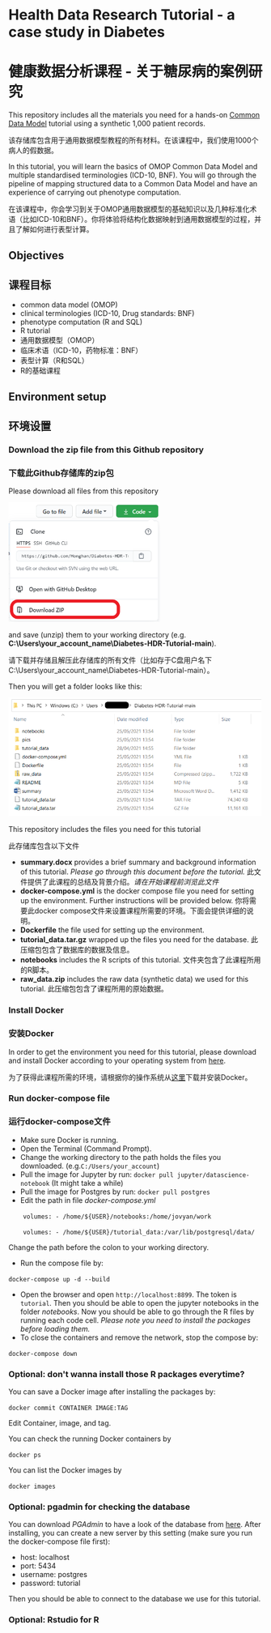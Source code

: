 # Health Data Research Tutorial - a case study in Diabetes
# 健康数据分析课程 - 关于糖尿病的案例研究
This repository includes all the materials you need for a hands-on [Common Data Model](https://www.ohdsi.org/data-standardization/the-common-data-model/) tutorial using a synthetic 1,000 patient records.

该存储库包含用于通用数据模型教程的所有材料。在该课程中，我们使用1000个病人的假数据。

In this tutorial, you will learn the basics of OMOP Common Data Model and multiple standardised terminologies (ICD-10, BNF). You will go through the pipeline of mapping structured data to a Common Data Model and have an experience of carrying out phenotype computation.

在该课程中，你会学习到关于OMOP通用数据模型的基础知识以及几种标准化术语（比如ICD-10和BNF）。你将体验将结构化数据映射到通用数据模型的过程，并且了解如何进行表型计算。

## Objectives
## 课程目标
- common data model (OMOP)
- clinical terminologies (ICD-10, Drug standards: BNF)
- phenotype computation (R and SQL)
- R tutorial
- 通用数据模型（OMOP）
- 临床术语（ICD-10，药物标准：BNF）
- 表型计算（R和SQL）
- R的基础课程

## Environment setup
## 环境设置
### Download the zip file from this Github repository
### 下载此Github存储库的zip包
Please download all files from this repository

<img src = "pics/fig1_download.PNG" width = 300>

and save (unzip) them to your working directory (e.g. **C:\Users\your_account_name\Diabetes-HDR-Tutorial-main**).

请下载并存储且解压此存储库的所有文件（比如存于C盘用户名下C:\Users\your_account_name\Diabetes-HDR-Tutorial-main）。

Then you will get a folder looks like this:

<img src = "pics/fig2_files.PNG" width = 500>

This repository includes the files you need for this tutorial

此存储库包含以下文件

- **summary.docx** provides a brief summary and background information of this tutorial. *Please go through this document before the tutorial.*
此文件提供了此课程的总结及背景介绍。*请在开始课程前浏览此文件*
- **docker-compose.yml** is the docker compose file you need for setting up the environment. Further instructions will be provided below.
你将需要此docker compose文件来设置课程所需要的环境。下面会提供详细的说明。
- **Dockerfile** the file used for setting up the environment.
- **tutorial_data.tar.gz** wrapped up the files you need for the database.
此压缩包包含了数据库的数据及信息。
- **notebooks** includes the R scripts of this tutorial.
文件夹包含了此课程所用的R脚本。
- **raw_data.zip** includes the raw data (synthetic data) we used for this tutorial.
此压缩包包含了课程所用的原始数据。

### Install Docker
### 安装Docker
In order to get the environment you need for this tutorial, please download and install Docker according to your operating system from [here](https://docs.docker.com/get-docker/).

为了获得此课程所需的环境，请根据你的操作系统从[这里](https://docs.docker.com/get-docker/)下载并安装Docker。

### Run docker-compose file
### 运行docker-compose文件
- Make sure Docker is running.
- Open the Terminal (Command Prompt).
- Change the working directory to the path holds the files you downloaded. (e.g.`C:/Users/your_account`)
- Pull the image for Jupyter by run: `docker pull jupyter/datascience-notebook` (It might take a while)
- Pull the image for Postgres by run: `docker pull postgres`
- Edit the path in file *docker-compose.yml*

`    volumes:
     - /home/${USER}/notebooks:/home/jovyan/work`

`    volumes:
     - /home/${USER}/tutorial_data:/var/lib/postgresql/data/`

Change the path before the colon to your working directory.
- Run the compose file by:

`docker-compose up -d --build`
- Open the browser and open `http://localhost:8899`. The token is `tutorial`. Then you should be able to open the jupyter notebooks in the folder *notebooks*.
Now you should be able to go through the R files by running each code cell. *Please note you need to install the packages before loading them.*
- To close the containers and remove the network, stop the compose by:

`docker-compose down`

### Optional: don't wanna install those R packages everytime?
You can save a Docker image after installing the packages by:

`docker commit CONTAINER IMAGE:TAG`

Edit Container, image, and tag.

You can check the running Docker containers by

`docker ps`

You can list the Docker images by

`docker images`

### Optional: pgadmin for checking the database
You can download *PGAdmin* to have a look of the database from [here](https://www.pgadmin.org/download/). After installing, you can create a new server by this setting (make sure you run the docker-compose file first):
- host: localhost
- port: 5434
- username: postgres
- password: tutorial

Then you should be able to connect to the database we use for this tutorial.

### Optional: Rstudio for R
